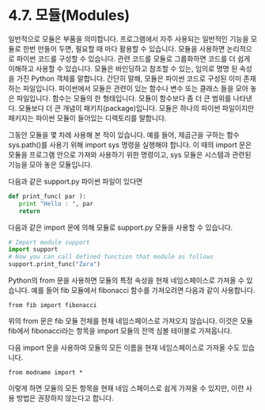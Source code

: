 # 4.7.    모듈\(Modules\)

일반적으로 모듈은 부품을 의미합니다. 프로그램에서 자주 사용되는 일반적인 기능을 모듈로 한번 만들어 두면, 필요할 때 마다 활용할 수 있습니다. 모듈을 사용하면 논리적으로 파이썬 코드를 구성할 수 있습니다. 관련 코드를 모듈로 그룹화하면 코드를 더 쉽게 이해하고 사용할 수 있습니다. 모듈은 바인딩하고 참조할 수 있는, 임의로 명명 된 속성을 가진 Python 객체를 말합니다. 간단히 말해, 모듈은 파이썬 코드로 구성된 이미 존재하는 파일입니다. 파이썬에서 모듈은 관련이 있는 함수나 변수 또는 클래스 들을 모아 놓은 파일입니다. 함수는 모듈의 한 형태입니다. 모듈이 함수보다 좀 더 큰 범위를 나타낸다. 모듈보다 더 큰 개념이 패키지\(package\)입니다. 모듈은 하나의 파이썬 파일이지만 패키지는 파이썬 모듈이 들어있는 디렉토리를 말합니다.

그동안 모듈을 몇 차례 사용해 본 적이 있습니다. 예를 들어, 제곱근을 구하는 함수 sys.path\(\)를 사용기 위해 import sys 명령을 실행해야 합니다. 이 때의 import 문은 모듈을 프로그램 안으로 가져와 사용하기 위한 명령이고, sys 모듈은 시스템과 관련된 기능을 모아 놓은 모듈입니다.

다음과 같은 support.py 파이썬 파일이 있다면

```python
def print_func( par ):
   print "Hello : ", par
   return
```

다음과 같은 import 문에 의해 모듈로 support.py 모듈을 사용할 수 있습니다.

```python
# Import module support
import support
# Now you can call defined function that module as follows
support.print_func("Zara")
```

Python의 from 문을 사용하면 모듈의 특정 속성을 현재 네임스페이스로 가져올 수 있습니다. 예를 들어 fib 모듈에서 fibonacci 함수를 가져오려면 다음과 같이 사용합니다.

```text
from fib import fibonacci
```

위의 from 문은 fib 모듈 전체를 현재 네임스페이스로 가져오지 않습니다. 이것은 모듈 fib에서 fibonacci라는 항목을 import 모듈의 전역 심볼 테이블로 가져옵니다.

다음 import 문을 사용하여 모듈의 모든 이름을 현재 네임스페이스로 가져올 수도 있습니다.

```text
from modname import *
```

이렇게 하면 모듈의 모든 항목을 현재 네임 스페이스로 쉽게 가져올 수 있지만, 이런 사용 방법은 권장하지 않는다고 합니다.

